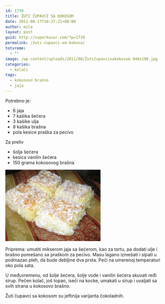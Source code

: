```yaml
---
id: 1739
title: ŽUTI ČUPAVCI SA KOKOSOM
date: 2011-08-17T10:37:21+00:00
author: mila
layout: post
guid: http://superkuvar.com/?p=1739
permalink: /žuti-čupavci-od-kokosa/
totvreme:
  - ""
image: /wp-content/uploads/2011/08/Žutičupavcisakokosom-940x198.jpg
categories:
  - kolači
tags:
  - kokosovo brašno
  - jaja
---
```

Potrebno je:

  * 6 jaja
  * 7 kašika šećera
  * 3 kašike ulja
  * 8 kašika brašna
  * pola kesice praška za pecivo

Za preliv

  * šolja šećera
  * kesica vanilin šećera
  * 150 grama kokosovog brašna

[<img class="alignnone size-medium wp-image-7079" src="/wp-content/uploads/2011/08/Žutičupavcisakokosom-300x225.jpg" alt="Žutičupavcisakokosom" width="300" height="225" />](/wp-content/uploads/2011/08/Žutičupavcisakokosom.jpg)

Priprema: umutiti mikserom jaja sa šećerom, kao za tortu, pa dodati ulje i brašno pomešano sa praškom za pecivo. Masu lagano izmešati i sipati u podmazan pleh, da bude debljine dva prsta. Peći na umerenoj temperaturi oko pola sata.

U međuvremenu, od šolje šećera, šolje vode i vanilin šećera skuvati ređi sirup. Pečen kolač, još topao, iseći na kocke, umakati u sirup i uvaljati sa svih strana u kokosovo brašno.

Žuti čupavci sa kokosom su jeftinija varijanta čokoladnih.